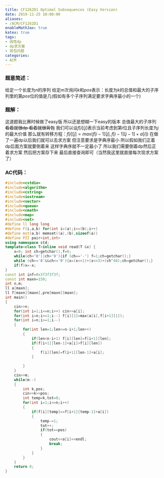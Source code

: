 ```yaml
---
title: CF1262D1 Optimal Subsequences (Easy Version)
date: 2019-11-25 10:00:00
aliases:
- /ACM/CF1262D1
enableMathJax: true
katex: true
tags:
- 线性dp
- dp求方案
- 背包问题
categories:
- ACM
---
```

### 题意简述：
给定一个长度为$n$的序列 给定$m$次询问$k$和$pos$表示：长度为$k$的总值和最大的子序列里的第$pos$位的值是几(假如有多个子序列满足要求字典序最小的一个)
<!--more-->
### 题解：
这道题我比赛时候做了easy版 所以还是想糊一下easy的版本 总值最大的子序列 ~~看着就很dp 看着就很背包~~
我们可以设$f[i][j]$表示当前考虑到第$i$位且子序列长度为$j$的最大价值 
那么就有转移方程：$f[i][j]=max(f[i-1][j],f[i-1][j-1]+a[i])$
在做了一遍dp以后我们就可以去求方案 但注意要求是字典序最小 所以假如我们正着dp后面方案就要倒着来 这样字典序就不一定最小了 所以我们需要倒着dp然后正着求方案 然后把方案存下来 最后直接查询即可（当然我这里就直接每次现求方案了）
### AC代码：
```cpp
#include<cstdio>
#include<algorithm>
#include<cstring>
#include<iostream>
#include<vector>
#include<queue>
#include<cmath>
#include<map>
#include<set>
#define ll long long
#define F(i,a,b) for(int i=(a);i<=(b);i++)
#define mst(a,b) memset((a),(b),sizeof(a))
#define PII pair<int,int>
using namespace std;
template<class T>inline void read(T &x) {
    x=0; int ch=getchar(),f=0;
    while(ch<'0'||ch>'9'){if (ch=='-') f=1;ch=getchar();}
    while (ch>='0'&&ch<='9'){x=(x<<1)+(x<<3)+(ch^48);ch=getchar();}
    if(f)x=-x;
}
const int inf=0x3f3f3f3f;
const int maxn=150;
int n,m;
ll a[maxn];
ll f[maxn][maxn],pre[maxn][maxn];
int main()
{
	cin>>n;
	for(int i=1;i<=n;i++) cin>>a[i];
	for(int i=n;i>=1;i--) f[i][1]=max(a[i],f[i+1][1]);
	for(int i=n;i>=1;i--)
	{
		for(int len=1;len<=n-i+1;len++)
		{
			if(len<n-i+1) f[i][len]=f[i+1][len];
			if(f[i+1][len-1]+a[i]>f[i][len])
			{
				f[i][len]=f[i+1][len-1]+a[i];
			}
			
		}
	}
	cin>>m;
	while(m--)
	{
		int k,pos;
		cin>>k>>pos;
		int temp=k,tot=0;
		for(int i=1;i<=n;i++)
		{
			if(f[i][temp]==f[i+1][temp-1]+a[i])
			{
				temp-=1;
				tot++;
				if(tot==pos)
				{
					cout<<a[i]<<endl;
					break;
				}
			}
		}
	}
	return 0;
}
```